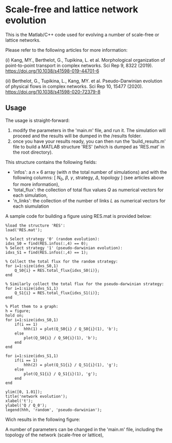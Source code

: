 # Scale-free and lattice network evolution
This is the Matlab/C++ code used for evolving a number of scale-free or lattice networks.

Please refer to the following articles for more information:

(*i*) Kang, MY., Berthelot, G., Tupikina, L. et al. Morphological organization of point-to-point transport in complex networks. Sci Rep 9, 8322 (2019). https://doi.org/10.1038/s41598-019-44701-6

(*ii*) Berthelot, G., Tupikina, L., Kang, MY. et al. Pseudo-Darwinian evolution of physical flows in complex networks. Sci Rep 10, 15477 (2020). https://doi.org/10.1038/s41598-020-72379-8

## Usage
The usage is straight-forward:
1. modify the parameters in the 'main.m' file, and run it. The simulation will proceed and the results will be dumped in the /results folder.
2. once you have your results ready, you can then run the 'build_results.m' file to build a MATLAB structure 'RES' (which is dumped as 'RES.mat' in the root directory). 

This structure contains the following fields:
- 'infos': a $n \times 6$ array (with $n$ the total number of simulations) and with the following columns: [ $N_0$, $\beta$, $\gamma$, strategy, $\Delta$, topology ] (see articles above for more information),
- 'total_flux': the collection of total flux values $Q$ as numerical vectors for each simulation,
- 'n_links': the collection of the number of links $L$ as numerical vectors for each siumulation

A sample code for building a figure using RES.mat is provided below:
```
%load the structure 'RES':
load('RES.mat');

% Select strategy '0' (random evolution):
idxs_S0 = find(RES.infos(:,4) == 0);
% Select strategy '1' (pseudo-darwinian evolution):
idxs_S1 = find(RES.infos(:,4) == 1);

% Collect the total flux for the random strategy:
for i=1:size(idxs_S0,1)
    Q_S0{i} = RES.total_flux{idxs_S0(i)};
end

% Similarly collect the total flux for the pseudo-darwinian strategy:
for i=1:size(idxs_S1,1)
    Q_S1{i} = RES.total_flux{idxs_S1(i)};
end

% Plot them to a graph:
h = figure;
hold on;
for i=1:size(idxs_S0,1)
    if(i == 1)
        hhh(1) = plot(Q_S0{i} / Q_S0{i}(1), 'b');
    else
        plot(Q_S0{i} / Q_S0{i}(1), 'b');
    end
end

for i=1:size(idxs_S1,1)
    if(i == 1)
        hhh(2) = plot(Q_S1{i} / Q_S1{i}(1), 'g');
    else
        plot(Q_S1{i} / Q_S1{i}(1), 'g');
    end
end

ylim([0, 1.01]);
title('network evolution');
xlabel('t');
ylabel('Q / Q_0');
legend(hhh, 'random', 'pseudo-darwinian');
```

Wich results in the following figure:



A number of parameters can be changed in the 'main.m' file, including the topology of the network (scale-free or lattice), 


